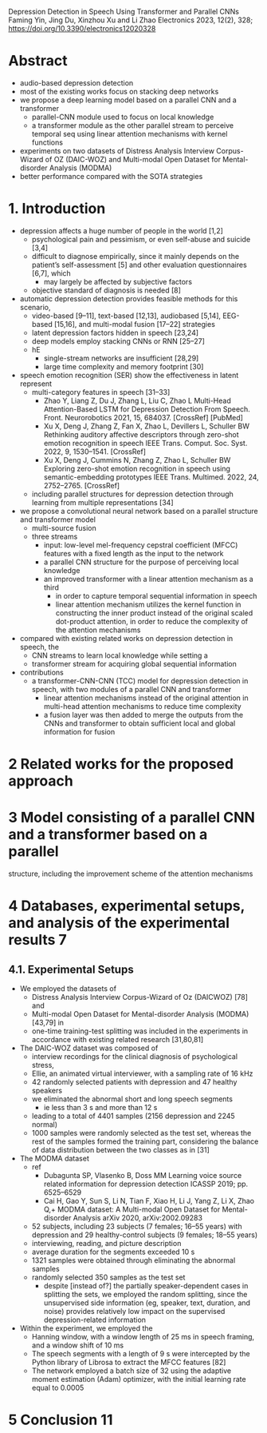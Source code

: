 Depression Detection in Speech Using Transformer and Parallel CNNs
Faming Yin, Jing Du, Xinzhou Xu and Li Zhao
Electronics 2023, 12(2), 328; https://doi.org/10.3390/electronics12020328

# Abstract

* audio-based depression detection
* most of the existing works focus on stacking deep networks
* we propose a deep learning model based on a parallel CNN and a transformer
  * parallel-CNN module used to focus on local knowledge
  * a transformer module as the other parallel stream to perceive temporal seq
    using linear attention mechanisms with kernel functions
* experiments on two datasets of
  Distress Analysis Interview Corpus-Wizard of OZ (DAIC-WOZ) and
  Multi-modal Open Dataset for Mental-disorder Analysis (MODMA)
* better performance compared with the SOTA strategies

# 1. Introduction

* depression affects a huge number of people in the world [1,2]
  * psychological pain and pessimism, or even self-abuse and suicide [3,4]
  * difficult to diagnose empirically, since it mainly depends on the patient’s
    self-assessment [5] and other evaluation questionnaires [6,7], which
    * may largely be affected by subjective factors
  * objective standard of diagnosis is needed [8]
* automatic depression detection provides feasible methods for this scenario,
  * video-based [9–11], text-based [12,13], audiobased [5,14],
    EEG-based [15,16], and multi-modal fusion [17–22] strategies
  * latent depression factors hidden in speech [23,24]
  * deep models employ stacking CNNs or RNN [25–27]
  * hE
    * single-stream networks are insufficient [28,29]
    * large time complexity and memory footprint [30]
* speech emotion recognition (SER) show the effectiveness in latent represent
  * multi-category features in speech [31–33]
    * Zhao Y, Liang Z, Du J, Zhang L, Liu C, Zhao L
      Multi-Head Attention-Based LSTM for Depression Detection From Speech.
      Front. Neurorobotics 2021, 15, 684037. [CrossRef] [PubMed]
    * Xu X, Deng J, Zhang Z, Fan X, Zhao L, Devillers L, Schuller BW
      Rethinking auditory affective descriptors
        through zero-shot emotion recognition in speech
      IEEE Trans. Comput.  Soc. Syst. 2022, 9, 1530–1541.  [CrossRef]
    * Xu X, Deng J, Cummins N, Zhang Z, Zhao L, Schuller BW
      Exploring zero-shot emotion recognition in speech
        using semantic-embedding prototypes
      IEEE Trans. Multimed. 2022, 24, 2752–2765.  [CrossRef]
  * including parallel structures for depression detection
    through learning from multiple representations [34]
* we propose a convolutional neural network based on a parallel structure and
  transformer model
  * multi-source fusion
  * three streams
    * input: low-level mel-frequency cepstral coefficient (MFCC) features with a
      fixed length as the input to the network
    * a parallel CNN structure for the purpose of perceiving local knowledge
    * an improved transformer with a linear attention mechanism as a third
      * in order to capture temporal sequential information in speech
      * linear attention mechanism utilizes the kernel function in constructing
        the inner product instead of the original scaled dot-product attention,
        in order to reduce the complexity of the attention mechanisms
* compared with existing related works on depression detection in speech, the
  * CNN streams to learn local knowledge while setting a
  * transformer stream for acquiring global sequential information
* contributions
  * a transformer-CNN-CNN (TCC) model for depression detection in speech, with
    two modules of a parallel CNN and transformer
    * linear attention mechanisms instead of the original attention in
      multi-head attention mechanisms to reduce time complexity
    * a fusion layer was then added to merge the outputs from the CNNs and
      transformer to obtain sufficient local and global information for fusion

# 2 Related works for the proposed approach

# 3 Model consisting of a parallel CNN and a transformer based on a parallel
structure, including the improvement scheme of the attention mechanisms

# 4 Databases, experimental setups, and analysis of the experimental results 7

## 4.1. Experimental Setups

* We employed the datasets of
  * Distress Analysis Interview Corpus-Wizard of Oz (DAICWOZ) [78] and
  * Multi-modal Open Dataset for Mental-disorder Analysis (MODMA) [43,79] in
  * one-time training-test splitting was included in the experiments
    in accordance with existing related research [31,80,81]
* The DAIC-WOZ dataset was composed of
  * interview recordings for the clinical diagnosis of psychological stress,
  * Ellie, an animated virtual interviewer, with a sampling rate of 16 kHz
  * 42 randomly selected patients with depression and 47 healthy speakers
  * we eliminated the abnormal short and long speech segments
    * ie less than 3 s and more than 12 s
  * leading to a total of 4401 samples (2156 depression and 2245 normal)
  * 1000 samples were randomly selected as the test set, whereas
    the rest of the samples formed the training part,
    considering the balance of data distribution between the two classes
    as in [31]
* The MODMA dataset 
  * ref
    * Dubagunta SP, Vlasenko B, Doss MM
      Learning voice source related information for depression detection
      ICASSP 2019; pp. 6525–6529
    * Cai H, Gao Y, Sun S, Li N, Tian F, Xiao H, Li J, Yang Z, Li X, Zhao Q,+
      MODMA dataset: A Multi-modal Open Dataset for Mental-disorder Analysis
      arXiv 2020, arXiv:2002.09283
  * 52 subjects, including 23 subjects (7 females; 16–55 years) with depression
    and 29 healthy-control subjects (9 females; 18–55 years)
  * interviewing, reading, and picture description
  * average duration for the segments exceeded 10 s
  * 1321 samples were obtained through eliminating the abnormal samples
  * randomly selected 350 samples as the test set
    * despite [instead of?] the partially speaker-dependent cases in splitting
      the sets, we employed the random splitting, since the unsupervised side
      information (eg, speaker, text, duration, and noise) provides relatively
      low impact on the supervised depression-related information
* Within the experiment, we employed the
  * Hanning window, with a window length of 25 ms in speech framing, and a
    window shift of 10 ms
  * The speech segments with a length of 9 s were intercepted by the Python
    library of Librosa to extract the MFCC features [82]
  * The network employed a batch size of 32 using the
    adaptive moment estimation (Adam) optimizer, with the
    initial learning rate equal to 0.0005

# 5 Conclusion 11

